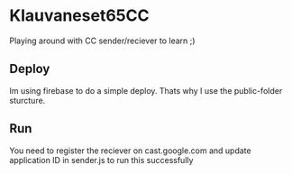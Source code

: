 # Klauvaneset65CC
Playing around with CC sender/reciever to learn ;)

## Deploy
Im using firebase to do a simple deploy. Thats why I use the public-folder sturcture.

## Run
You need to register the reciever on cast.google.com and update application ID in sender.js to run this successfully
